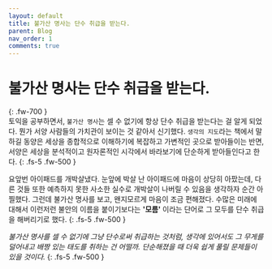 ```yaml
---
layout: default
title: 불가산 명사는 단수 취급을 받는다.
parent: Blog
nav_order: 1
comments: true
---
```


# 불가산 명사는 단수 취급을 받는다.
{: .fw-700 }
<br>
토익을 공부하면서, `불가산 명사`는 셀 수 없기에 항상 단수 취급을 받는다는 걸 알게 되었다. 뭔가 서양 사람들의  가치관이 보이는 것 같아서 신기했다. `생각의 지도`라는 책에서 말하길 동양은 세상을 종합적으로 이해하기에 복잡하고 가변적인 곳으로 받아들이는 반면, 서양은 세상을 분석적이고 원자론적인 시각에서 바라보기에 단순하게 받아들인다고 한다.
{: .fs-5 .fw-500 }

요앞번 아이패드를 개박살냈다. 눈앞에 박살 난 아이패드에 마음이 상당히 아팠는데, 다른 것들 또한 예측하지 못한 사소한 실수로 개박살이 나버릴 수 있음을 생각하자 순간 아찔했다. 그런데 불가산 명사를 보고, 왠지모르게 마음이 조금 편해졌다. 수많은 미래에 대해서 이런저런 불안의 이름을 붙이기보다는 **'모름'** 이라는 단어로 그 모두를 단수 취급을 해버리기로 했다. 
{: .fs-5 .fw-500 }

_불가산 명사를 셀 수 없기에 그냥 단수로써 취급하는 것처럼, 생각에 있어서도 그 무게를 덜어내고 배짱 있는 태도를 취하는 건 어떨까. 단순해졌을 때 더욱 쉽게 풀릴 문제들이 있을 것이다._
{: .fs-5 .fw-500 }